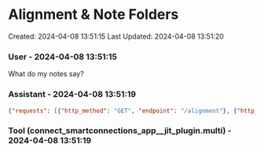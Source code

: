 # Alignment & Note Folders

Created: 2024-04-08 13:51:15
Last Updated: 2024-04-08 13:51:20

### User - 2024-04-08 13:51:15

What do my notes say?

### Assistant - 2024-04-08 13:51:19

```json
{"requests": [{"http_method": "GET", "endpoint": "/alignment"}, {"http_method": "GET", "endpoint": "/list_note_folders"}]}
```

### Tool (connect_smartconnections_app__jit_plugin.multi) - 2024-04-08 13:51:19



